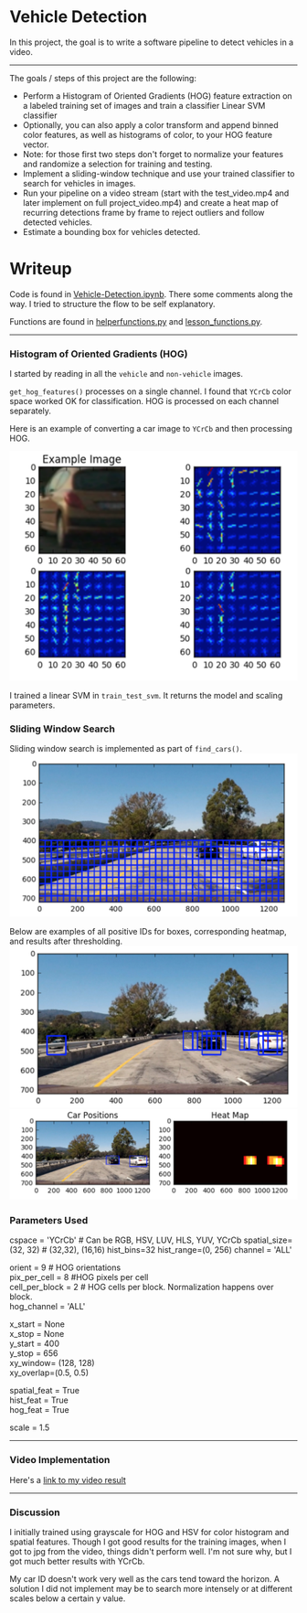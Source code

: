 # Vehicle Detection

In this project, the goal is to write a software pipeline to detect vehicles in a video.

[//]: # (Image References)
[image0]: ./examples/carnotcar.png
[image1]: ./examples/hogycrcb.png

[image2]: ./examples/searchboxes.png
[image3]: ./examples/detections.png
[image4]: ./examples/heatmaps.png

---

The goals / steps of this project are the following:

* Perform a Histogram of Oriented Gradients (HOG) feature extraction on a labeled training set of images and train a classifier Linear SVM classifier
* Optionally, you can also apply a color transform and append binned color features, as well as histograms of color, to your HOG feature vector. 
* Note: for those first two steps don't forget to normalize your features and randomize a selection for training and testing.
* Implement a sliding-window technique and use your trained classifier to search for vehicles in images.
* Run your pipeline on a video stream (start with the test_video.mp4 and later implement on full project_video.mp4) and create a heat map of recurring detections frame by frame to reject outliers and follow detected vehicles.
* Estimate a bounding box for vehicles detected.

# Writeup

Code is found in [Vehicle-Detection.ipynb](https://github.com/blakejacquot/udacity_sdc_T1P5_VehicleTracking/blob/master/Vehicle-Detection.ipynb). There some comments along the way. I tried to structure the flow to be self explanatory.

Functions are found in [helperfunctions.py](https://github.com/blakejacquot/udacity_sdc_T1P5_VehicleTracking/blob/master/helperfunctions.py) and [lesson_functions.py](https://github.com/blakejacquot/udacity_sdc_T1P5_VehicleTracking/blob/master/lesson_functions.py).

---

### Histogram of Oriented Gradients (HOG)

I started by reading in all the `vehicle` and `non-vehicle` images.

`get_hog_features()` processes on a single channel. I found that `YCrCb` color space worked OK for classification. HOG is processed on each channel separately.

Here is an example of converting a car image to `YCrCb` and then processing HOG.

![alt text][image1]

I trained a linear SVM in `train_test_svm`. It returns the model and scaling parameters.

### Sliding Window Search

Sliding window search is implemented as part of `find_cars()`.
![alt text][image2]  


Below are examples of all positive IDs for boxes, corresponding heatmap, and results after thresholding.
![alt text][image3]  
![alt text][image4]  

### Parameters Used

cspace = 'YCrCb' # Can be RGB, HSV, LUV, HLS, YUV, YCrCb
spatial_size=(32, 32) # (32,32), (16,16)
hist_bins=32
hist_range=(0, 256)
channel = 'ALL'

orient = 9 # HOG orientations  
pix_per_cell = 8  #HOG pixels per cell  
cell_per_block = 2 # HOG cells per block. Normalization happens over block.  
hog_channel = 'ALL'  

x_start = None  
x_stop = None  
y_start = 400  
y_stop = 656  
xy_window= (128, 128)  
xy_overlap=(0.5, 0.5)  

spatial_feat = True  
hist_feat = True  
hog_feat = True  

scale = 1.5  

---

### Video Implementation

Here's a [link to my video result](./project_out.mp4)

---

### Discussion

I initially trained using grayscale for HOG and HSV for color histogram and spatial features. Though I got good results for the training images, when I got to jpg from the video, things didn't perform well. I'm not sure why, but I got much better results with YCrCb.

My car ID doesn't work very well as the cars tend toward the horizon. A solution I did not implement may be to search more intensely or at different scales below a certain y value.
